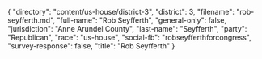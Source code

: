{
  "directory": "content/us-house/district-3",
  "district": 3,
  "filename": "rob-seyfferth.md",
  "full-name": "Rob Seyfferth",
  "general-only": false,
  "jurisdiction": "Anne Arundel County",
  "last-name": "Seyfferth",
  "party": "Republican",
  "race": "us-house",
  "social-fb": "robseyfferthforcongress",
  "survey-response": false,
  "title": "Rob Seyfferth"
}
